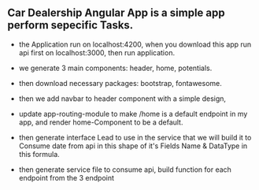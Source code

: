 ## Car Dealership Angular App is a simple app perform sepecific Tasks.

- the Application run on localhost:4200, when you download this app run api first on localhost:3000, then run application.

- we generate 3 main components: header, home, potentials.
- then download necessary packages: bootstrap, fontawesome.

- then we add navbar to header component with a simple design,
- update app-routing-module to make /home is a default endpoint in my app, and render home-Component to be a default.

- then generate interface Lead to use in the service that we will build it to Consume date from api in this shape of it's Fields Name & DataType in this formula.

- then generate service file to consume api, build function for each endpoint from the 3 endpoint

